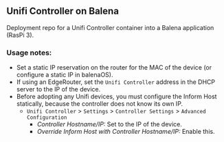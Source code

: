 ## Unifi Controller on Balena

Deployment repo for a Unifi Controller container into a Balena application (RasPi 3).

### Usage notes:
- Set a static IP reservation on the router for the MAC of the device (or configure a static IP in balenaOS).
- If using an EdgeRouter, set the `Unifi Controller` address in the DHCP server to the IP of the device.
- Before adopting any Unifi devices, you must configure the Inform Host statically, because the controller does not know its own IP.
	- `Unifi Controller` > `Settings` > `Controller Settings` > `Advanced Configuration`
		- *Controller Hostname/IP:* Set to the IP of the device.
		- *Override Inform Host with Controller Hostname/IP:* Enable this.

